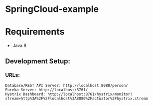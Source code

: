 # SpringCloud-example

Requirements
============

* Java 8

## Development Setup:

### URLs:
```
Database/REST API Server: http://localhost:8080/person/
Eureka Server: http://localhost:8761/
Hystrix Dashboard: http://localhost:8761/hystrix/monitor?stream=http%3A%2F%2Flocalhost%3A8080%2Factuator%2Fhystrix.stream
```
